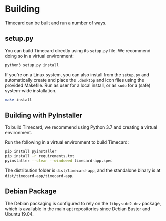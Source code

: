 # Building

Timecard can be built and run a number of ways.

## setup.py

You can build Timecard directly using its `setup.py` file. We recommend
doing so in a virtual environment:

```bash
python3 setup.py install
```

If you're on a Linux system, you can also install from the `setup.py` and
automatically create and place the `.desktop` and icon files using the
provided Makefile. Run as user for a local install, or as `sudo` for a
(safe) system-wide installation.

```bash
make install
```

## Building with PyInstaller

To build Timecard, we recommend using Python 3.7 and creating a virtual
environment.

Run the following in a virtual environment to build Timecard:

```bash
pip install pyinstaller
pip install -r requirements.txt
pyinstaller --clean --windowed timecard-app.spec
```

The distribution folder is `dist/timecard-app`, and the standalone binary is
at `dist/timecard-app/timecard-app`.

## Debian Package

The Debian packaging is configured to rely on the `libpyside2-dev` package,
which is available in the main apt repositories since Debian Buster and
Ubuntu 19.04.
